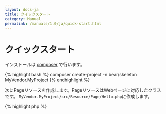 ```yaml
---
layout: docs-ja
title: クイックスタート
category: Manual
permalink: /manuals/1.0/ja/quick-start.html
---
```



# クイックスタート

インストールは [composer](http://getcomposer.org) で行います。

{% highlight bash %}
composer create-project -n bear/skeleton MyVendor.MyProject
{% endhighlight %}

次にPageリソースを作成します。PageリソースはWebページに対応したクラスです。 `MyVendor.MyProject/src/Resource/Page/Hello.php`に作成します。

{% highlight php %}
<?php

namespace MyVendor\MyProject\Resource\Page;

use BEAR\Resource\ResourceObject;

class Hello extends ResourceObject
{
    public function onGet($name = 'BEAR.Sunday')
    {
        $this['greeting'] = 'Hello ' . $name;

        return $this;
    }
}
{% endhighlight %}

GETメソッドでリクエストされると`$name`に`$_GET['name']`が渡されるので、挨拶を`greeting`にセットし`$this`を返します。

作成したアプリケーションはコンソールでもWebサーバーでも動作します。

{% highlight bash %}
php bootstrap/web.php get /hello
php bootstrap/web.php get '/hello?name=World'

200 OK
Content-Type: application/hal+json

{
    "greeting": "Hello World",
    "_links": {
        "self": {
            "href": "/hello?name=World"
        }
    }
}
{% endhighlight %}

ビルトインウェブサーバーを起動し、 `http://127.0.0.1:8080/hello` にアクセスします。

{% highlight bash %}
php -S 127.0.0.1:8080 var/www/index.php
{% endhighlight %}

# クイックAPI

API用パッケージのスケルトンを使った[クイックAPI](quick-api.html)チュートリアルもおためしください。
